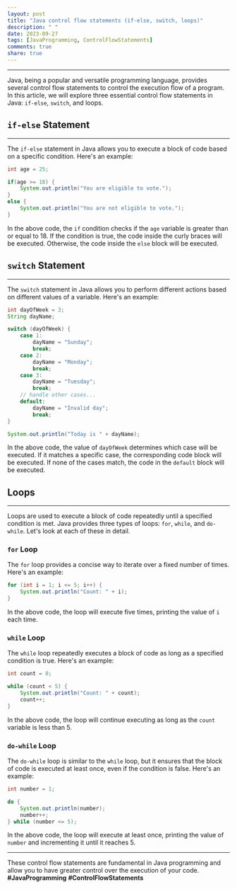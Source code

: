```yaml
---
layout: post
title: "Java control flow statements (if-else, switch, loops)"
description: " "
date: 2023-09-27
tags: [JavaProgramming, ControlFlowStatements]
comments: true
share: true
---
```

---

Java, being a popular and versatile programming language, provides several control flow statements to control the execution flow of a program. In this article, we will explore three essential control flow statements in Java: `if-else`, `switch`, and loops.

## `if-else` Statement
---

The `if-else` statement in Java allows you to execute a block of code based on a specific condition. Here's an example:

```java
int age = 25;

if(age >= 18) {
    System.out.println("You are eligible to vote.");
}
else {
    System.out.println("You are not eligible to vote.");
}
```
In the above code, the `if` condition checks if the `age` variable is greater than or equal to 18. If the condition is true, the code inside the curly braces will be executed. Otherwise, the code inside the `else` block will be executed.

## `switch` Statement
---

The `switch` statement in Java allows you to perform different actions based on different values of a variable. Here's an example:

```java
int dayOfWeek = 3;
String dayName;

switch (dayOfWeek) {
    case 1:
        dayName = "Sunday";
        break;
    case 2:
        dayName = "Monday";
        break;
    case 3:
        dayName = "Tuesday";
        break;
    // handle other cases...
    default:
        dayName = "Invalid day";
        break;
}

System.out.println("Today is " + dayName);
```

In the above code, the value of `dayOfWeek` determines which case will be executed. If it matches a specific case, the corresponding code block will be executed. If none of the cases match, the code in the `default` block will be executed.

## Loops
---

Loops are used to execute a block of code repeatedly until a specified condition is met. Java provides three types of loops: `for`, `while`, and `do-while`. Let's look at each of these in detail.

### `for` Loop
The `for` loop provides a concise way to iterate over a fixed number of times. Here's an example:

```java
for (int i = 1; i <= 5; i++) {
    System.out.println("Count: " + i);
}
```

In the above code, the loop will execute five times, printing the value of `i` each time.

### `while` Loop
The `while` loop repeatedly executes a block of code as long as a specified condition is true. Here's an example:

```java
int count = 0;

while (count < 5) {
    System.out.println("Count: " + count);
    count++;
}
```

In the above code, the loop will continue executing as long as the `count` variable is less than 5.

### `do-while` Loop
The `do-while` loop is similar to the `while` loop, but it ensures that the block of code is executed at least once, even if the condition is false. Here's an example:

```java
int number = 1;

do {
    System.out.println(number);
    number++;
} while (number <= 5);
```

In the above code, the loop will execute at least once, printing the value of `number` and incrementing it until it reaches 5.

---

These control flow statements are fundamental in Java programming and allow you to have greater control over the execution of your code. **#JavaProgramming** **#ControlFlowStatements**
